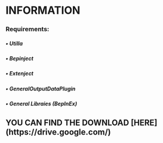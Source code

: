 <h1>INFORMATION</h1>

<h3>Requirements:</h3>
<h5>• Utilla</h5>
<h5>• Bepinject</h5>
<h5>• Extenject</h5>
<h5>• GeneralOutputDataPlugin</h5>
<h5>• General Libraies (BepInEx)</h5>



<h2>YOU CAN FIND THE DOWNLOAD [HERE](https://drive.google.com/)</h2>
